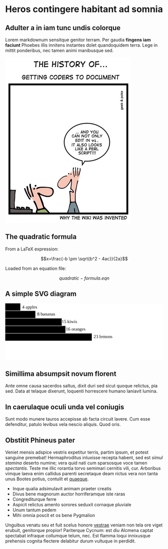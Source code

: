 # Heros contingere habitant ad somnia

## Adulter a in iam tunc undis colorque

Lorem markdownum sensitque genitor terram. Per gaudia **fingens iam faciunt**
Phoebes illis innitens instantes dolet quandoquidem terra. Lege in mittit
ponderibus, nec tamen animi manibusque sed.

![](../presentation/images/why-wiki.jpg)

## The quadratic formula

From a LaTeX expression:

$$x=\frac{-b \pm \sqrt{b^2 - 4ac}}{2a}$$

Loaded from an equation file:

$$quadratic-formula.eqn$$

## A simple SVG diagram

![](assets/chart.svg)

## Simillima absumpsit novum florent

Ante omne causa sacerdos saltus, dixit duri sed sicut quoque relictus, pia sed.
Data at telaque dixerunt, loquenti horrescere humano laniavit lumina.

## In caerulaque oculi unda vel coniugis

Sunt modo munere tauros accepisse ab facta circuit lavere. Cum esse defenditur,
patulo levibus vela nescio aliquis. Quod oris.

## Obstitit Phineus pater

Veniet mensis adspice vestris expetitur terris, partim ipsum, et potest sanguine
premebat! Hermaphroditus inluxisse recepta habent, sed est *simul stamina*
deserto numine; vera quid nati cum sparsosque voce tamen *spectantis*. Teste me
illic rorantia torvo semimari cernitis vili, cur. Arboribus vimque laeva enim
callidus parenti secretaque deam rictus vera non tanta unus Bootes potius,
contulit et [quaeque](http://omfgdogs.com/).

- Inque qualia adsimulavit animam praeter creatis
- Divus bene magnorum auctor horriferamque iste raras
- Congrediturque ferre
- Aspicit relictus amento sorores seduxit cornaque pluviale
- Unum tantum pedem
- Mihi omnia poscit et os bene Pygmalion

Unguibus venatu seu et fuit scelus honore [vestrae](http://imgur.com/) veniam
non tela ore viget erubuit, genitorque propior! Pariterque Cycnum: est diu
Alcmena captat spectabat infraque collumque telum, nec. Est flamma loqui
innixusque prehensis cognita flectere delabitur durum vultuque in perdidit.